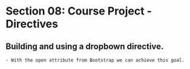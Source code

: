# Section 08: Course Project - Directives

## Building and using a dropbown directive.

    - With the open attribute from Bootstrap we can achieve this goal.
